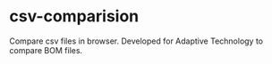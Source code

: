 # csv-comparision
Compare csv files in browser. Developed for Adaptive Technology to compare BOM files.
